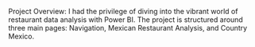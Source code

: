 Project Overview: I had the privilege of diving into the vibrant world of restaurant data analysis with Power BI. The project is structured around three main pages: Navigation, Mexican Restaurant Analysis, and Country Mexico.
